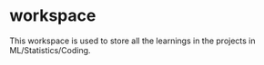 # workspace
This workspace is used to store all the learnings in the projects in ML/Statistics/Coding. 
